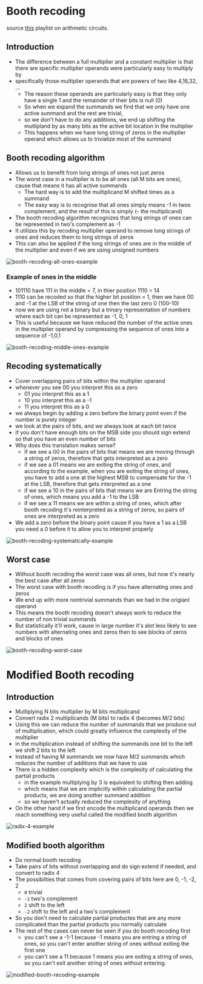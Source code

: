 # Booth recoding
source [this](https://www.youtube.com/playlist?list=PLyWAP9QBe16qnuE-nw0RkUq0IwRkzqyhD) playlist on arithmetic circuits.

## Introduction
- The difference between a full multiplier and a constant multiplier is that there are specific mutliplier operands were particularly easy to multiply by
- specifically those multiplier operands that are powers of two like 4,16,32, ...
    - The reason these operands are particularly easy is that they only have a single 1 and the remainder of their bits is null (0)
    - So when we expand the summands we find that we only have one active summand and the rest are trivial,
    - so we don't have to do any additions, we end up shifting the mutlipland by as many bits as the active bit location in the multiplier
    - This happens when we have long string of zeros in the multiplier operand which allows us to trivialize most of the summand

## Booth recoding algorithm
- Allows us to benefit from long strings of ones not just zeros
- The worst case in a multiplier is to be all ones (all M bits are ones), cause that means it has all active summands
    - The hard way is to add the multiplicand M shifted times as a summand
    - The easy way is to recognise that all ones simply means -1 in twos complement, and the result of this is simply (- the multiplicand)
- The booth recoding algorithm recognizes that long strings of ones can be represented in two's complement as -1
- It utilizes this by recoding multiplier operand to remove long strings of ones and reduces them to long strings of zeros
- This can also be applied if the long strings of ones are in the middle of the multiplier and even if we are using unsigned numbers

![booth-recoding-all-ones-example](imgs/booth-recoding/booth-recoding-all-ones-example.png)

### Example of ones in the middle
- 101110 have 111 in the middle = 7, in thier position 1110 = 14
- 1110 can be recoded so that the higher bit position = 1, then we have 00 and -1 at the LSB of the string of one then the last zero 0 (100-10)
- now we are using not a binary but a trinary representation of numbers where each bit can be represented as -1, 0, 1
- This is useful because we have reduced the number of the active ones in the multiplier operand by compressing the sequence of ones into a sequence of -1,0,1

![booth-recoding-middle-ones-example](imgs/booth-recoding/booth-recoding-middle-ones-example.png)

## Recoding systematically
- Cover overlapping pairs of bits within the multiplier operand
- whenever you see 00 you interpret this as a zero
    - 01 you interpret this as a 1
    - 10 you interpret this as a -1
    - 11 you interpret this as a 0
- we always begin by adding a zero before the binary point even if the number is purely integer
- we look at the pairs of bits, and we always look at each bit twice
- if you don't have enough bits on the MSB side you should sign extend so that you have an even number of bits
- Why does this translation makes sense?
    - if we see a 00 in the pairs of bits that means we are moving through a string of zeros, therefore that gets interpreted as a zero
    - if we see a 01 means we are exiting the string of ones, and according to the example, when you are exiting the string of ones, you have to add a one at the highest MSB to compensate for the -1 at the LSB, therefore that gets interpreted as a one
    - if we see a 10 in the pairs of bits that means we are Entring the string of ones, which means you add a -1 to the LSB
    - if we see a 11 means we are within a string of ones, which after booth recoding it's reinterpreted as a string of zeros, so pairs of ones are interpreted as a zero
- We add a zero before the binary point cause if you have a 1 as a LSB you need a 0 before it to allow you to interpret properly

![booth-recoding-systematically-example](imgs/booth-recoding/booth-recoding-systematically-example.png)

## Worst case
- Without booth recoding the worst case was all ones, but now it's nearly the best case after all zeros
- The worst case with booth recoding is if you have alternating ones and zeros
- We end up with more nontrivial summands than we had in the origianl operand
- This means the booth recoding doesn't always work to reduce the number of non trivial summands
- But statistically it'll work, cause in large number it's alot less likely to see numbers with alternating ones and zeros then to see blocks of zeros and blocks of ones

![booth-recoding-worst-case](imgs/booth-recoding/booth-recoding-worst-case.png)


# Modified Booth recoding

## Introduction
- Mutliplying N bits multiplier by M bits multiplicand
- Convert radix 2 multiplicands (M bits) to radix 4 (becomes M/2 bits)
- Using this we can reduce the number of summands that we produce out of multiplication, which could greatly influence the complexity of the multiplier
- in the multiplication instead of shifting the summands one bit to the left we shift 2 bits to the left
- Instead of having M summands we now have M/2 summands which reduces the number of additions that we have to use
- There is a hidden complexity which is the complexity of calculating the partial products
    - in the example multiplying by 3 is equivalent to shifting then adding
    - which means that we are implicitly within calculating the partial products, we are doing another summand addition
    - so we haven't actually reduced the complexity of anything
- On the other hand if we first encode the multiplicand operands then we reach something very useful called the modified booth algorithm

![radix-4-example](imgs/booth-recoding/radix-4-example.png)

## Modified booth algorithm
- Do normal booth recoding
- Take pairs of bits without overlapping and do sign extend if needed, and convert to radix 4
- The possibilties that comes from covering pairs of bits here are 0, -1, -2, 2
    - `0` trivial
    - `-1` two's complement
    - `2` shift to the left
    - `-2` shift to the left and a two's complement
- So you don't need to calculate partial productes that are any more complicated than the partial products you normally calculate
- The rest of the cases can never be seen if you do booth recoding first
    - you can't see a -1-1 because -1 means you are entring a string of ones, so you can't enter another string of ones without exiting the first one 
    - you can't see a 11 because 1 means you are exiting a string of ones, so you can't exit another string of ones without entering. 

![modified-booth-recoding-example](imgs/booth-recoding/modified-booth-recoding-example.png)

